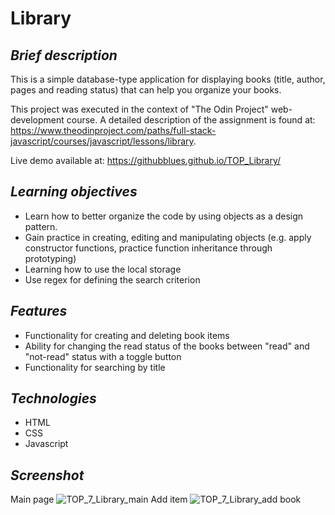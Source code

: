# **Library**

## ***Brief description***
This is a simple database-type application for displaying books (title, author, pages and reading status) that can help you organize your books. 

This project was executed in the context of "The Odin Project" web-development course. A detailed description of the assignment is found at: https://www.theodinproject.com/paths/full-stack-javascript/courses/javascript/lessons/library.

Live demo available at: https://githubblues.github.io/TOP_Library/

## ***Learning objectives***
- Learn how to better organize the code by using objects as a design pattern. 
- Gain practice in creating, editing and manipulating objects (e.g. apply constructor functions, practice function inheritance through prototyping)
- Learning how to use the local storage
- Use regex for defining the search criterion
	
## ***Features***	
- Functionality for creating and deleting book items
- Ability for changing the read status of the books between "read" and "not-read" status with a toggle button
- Functionality for searching by title

## ***Technologies***
- HTML 
- CSS 
- Javascript
	
## ***Screenshot***
Main page
![TOP_7_Library_main](https://user-images.githubusercontent.com/57163017/198518493-93a5fdae-6135-4554-ac6b-ca236b07f951.png)
Add item
![TOP_7_Library_add book](https://user-images.githubusercontent.com/57163017/198518500-a588bf9e-f9e6-4b69-8817-9bb5ffe576ad.png)
